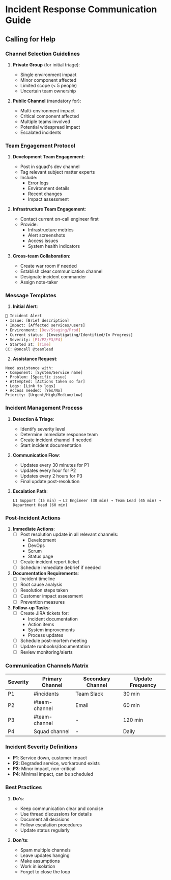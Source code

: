 # Incident Response Communication Guide

## Calling for Help

### Channel Selection Guidelines

1. **Private Group** (for initial triage):
   - Single environment impact
   - Minor component affected
   - Limited scope (< 5 people)
   - Uncertain team ownership
   
2. **Public Channel** (mandatory for):
   - Multi-environment impact
   - Critical component affected
   - Multiple teams involved
   - Potential widespread impact
   - Escalated incidents

### Team Engagement Protocol

1. **Development Team Engagement**:
   - Post in squad's dev channel
   - Tag relevant subject matter experts
   - Include:
     - Error logs
     - Environment details
     - Recent changes
     - Impact assessment

2. **Infrastructure Team Engagement**:
   - Contact current on-call engineer first
   - Provide:
     - Infrastructure metrics
     - Alert screenshots
     - Access issues
     - System health indicators

3. **Cross-team Collaboration**:
   - Create war room if needed
   - Establish clear communication channel
   - Designate incident commander
   - Assign note-taker

### Message Templates

1. **Initial Alert**:

```bash
🚨 Incident Alert
• Issue: [Brief description]
• Impact: [Affected services/users]
• Environment: [Dev/Staging/Prod]
• Current status: [Investigating/Identified/In Progress]
• Severity: [P1/P2/P3/P4]
• Started at: [Time]
CC: @oncall @teamlead
```

2. **Assistance Request**:

```
Need assistance with:
• Component: [System/Service name]
• Problem: [Specific issue]
• Attempted: [Actions taken so far]
• Logs: [Link to logs]
• Access needed: [Yes/No]
Priority: [Urgent/High/Medium/Low]
```

### Incident Management Process

1. **Detection & Triage**:
   - Identify severity level
   - Determine immediate response team
   - Create incident channel if needed
   - Start incident documentation

2. **Communication Flow**:
   - Updates every 30 minutes for P1
   - Updates every hour for P2
   - Updates every 2 hours for P3
   - Final update post-resolution

3. **Escalation Path**:
   ```
   L1 Support (15 min) → L2 Engineer (30 min) → Team Lead (45 min) → Department Head (60 min)
   ```

### Post-Incident Actions

1. **Immediate Actions**:
   - [ ] Post resolution update in all relevant channels:
     - Development
     - DevOps
     - Scrum
     - Status page
   - [ ] Create incident report ticket
   - [ ] Schedule immediate debrief if needed

2. **Documentation Requirements**:
   - [ ] Incident timeline
   - [ ] Root cause analysis
   - [ ] Resolution steps taken
   - [ ] Customer impact assessment
   - [ ] Prevention measures

3. **Follow-up Tasks**:
   - [ ] Create JIRA tickets for:
     - Incident documentation
     - Action items
     - System improvements
     - Process updates
   - [ ] Schedule post-mortem meeting
   - [ ] Update runbooks/documentation
   - [ ] Review monitoring/alerts

### Communication Channels Matrix

| Severity | Primary Channel | Secondary Channel | Update Frequency |
|----------|----------------|-------------------|------------------|
| P1       | #incidents     | Team Slack       | 30 min          |
| P2       | #team-channel  | Email            | 60 min          |
| P3       | #team-channel  | -                | 120 min         |
| P4       | Squad channel  | -                | Daily           |

### Incident Severity Definitions

- **P1**: Service down, customer impact
- **P2**: Degraded service, workaround exists
- **P3**: Minor impact, non-critical
- **P4**: Minimal impact, can be scheduled

### Best Practices

1. **Do's**:
   - Keep communication clear and concise
   - Use thread discussions for details
   - Document all decisions
   - Follow escalation procedures
   - Update status regularly

2. **Don'ts**:
   - Spam multiple channels
   - Leave updates hanging
   - Make assumptions
   - Work in isolation
   - Forget to close the loop


